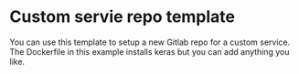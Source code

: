 # Custom servie repo template

You can use this template to setup a new Gitlab repo for a custom service.
The Dockerfile in this example installs keras but you can add anything you like.
